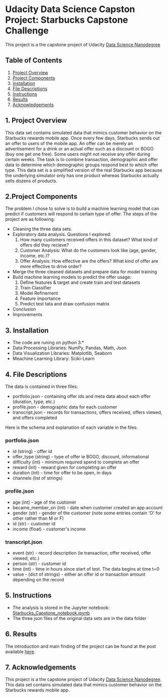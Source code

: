 # Udacity Data  Science Capston Project: Starbucks Capstone Challenge
This project is a the capstone project of Udacity [Data Science Nanodegree](https://www.udacity.com/course/data-scientist-nanodegree--nd025)
## Table of Contents
1. [Project Overview](#overview)
2. [Project Components](#components)
3. [Installation](#installation)
4. [File Descriptions](#descriptions)
5. [Instructions](#instructions)
6. [Results](#results)
7. [Acknowledgements](#acknowledgements)

## 1. Project Overview <a name="overview"></a>
This data set contains simulated data that mimics customer behavior on the Starbucks rewards mobile app. Once every few days, Starbucks sends out an offer to users of the mobile app. An offer can be merely an advertisement for a drink or an actual offer such as a discount or BOGO (buy one get one free). Some users might not receive any offer during certain weeks. The task is to combine transaction, demographic and offer data to determine which demographic groups respond best to which offer type. This data set is a simplified version of the real Starbucks app because the underlying simulator only has one product whereas Starbucks actually sells dozens of products.

## 2.Project Components <a name="components"></a>
The problem I chose to solve is to build a machine learning model that can predict if customers will respond to certain type of offer. The steps of the project are as following:
- Cleaning the three data sets.
- Exploratory data analysis. Questions I explored:
  1. How many customers received offers in this dataset? What kind of offers did they recieve?
  2. Customer Analysis: What do the customers look like (age, gender, income, etc.)? 
  3. Offer Analysis: How effective are the offers? What kind of offer are more effective to drive order?
- Merge the three cleaned datasets and prepare data for model training
- Build machine learning models to predict the offer usage:
  1. Define features & target and create train and test datasets
  2. Train Classifier
  3. Model Refinement
  4. Feature importance
  5. Predict test tata and draw confusion matrix
- Conclusion
- Improvements

## 3. Installation <a name="installation"></a>
- The code are runing on python 3.* 
- Data Processing Libraries: NumPy, Pandas, Math, Json
- Data Visualization Libraries: Matplotlib, Seaborn
- Meachine Learning Library: Sciki-Learn

## 4. File Descriptions <a name="descriptions"></a>
The data is contained in three files:
- portfolio.json - containing offer ids and meta data about each offer (duration, type, etc.)
- profile.json - demographic data for each customer
- transcript.json - records for transactions, offers received, offers viewed, and offers completed

Here is the schema and explanation of each variable in the files:
### portfolio.json
- id (string) - offer id
- offer_type (string) - type of offer ie BOGO, discount, informational
- difficulty (int) - minimum required spend to complete an offer
- reward (int) - reward given for completing an offer
- duration (int) - time for offer to be open, in days
- channels (list of strings)
### profile.json
- age (int) - age of the customer
- became_member_on (int) - date when customer created an app account
- gender (str) - gender of the customer (note some entries contain 'O' for other rather than M or F)
- id (str) - customer id
- income (float) - customer's income
### transcript.json
- event (str) - record description (ie transaction, offer received, offer viewed, etc.)
- person (str) - customer id
- time (int) - time in hours since start of test. The data begins at time t=0
- value - (dict of strings) - either an offer id or transaction amount depending on the record

## 5. Instructions <a name="instructions"></a>
- The analysis is stored in the Jupyter notebook: [Starbucks_Capstone_notebook.ipynb](https://github.com/jdhuasirui/udacity_data_science_capstone_starbucks/blob/main/Starbucks_Capstone_notebook.ipynb)
- The three json files of the original data sets are in the data folder

## 6. Results <a name="results"></a>
The introduction and main finding of the project can be found at the post available [here](#).

## 7. Acknowledgements <a name="acknowledgements"></a>
This project is a the capstone project of Udacity [Data Science Nanodegree](https://www.udacity.com/course/data-scientist-nanodegree--nd025). This data set contains simulated data that mimics customer behavior on the Starbucks rewards mobile app.
